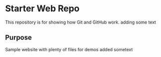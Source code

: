# Starter Web Repo

This repository is for showing how Git and GitHub work.
adding some text

## Purpose

Sample website with plenty of files for demos
added sometext